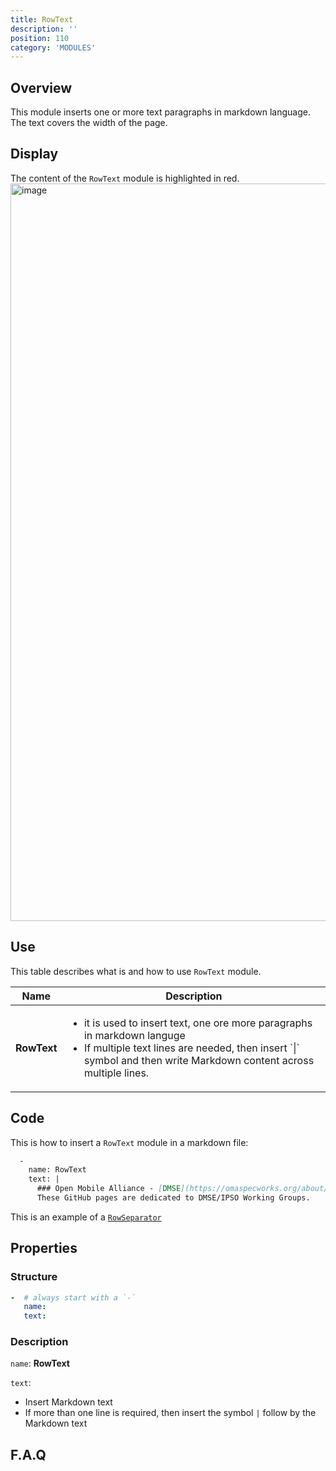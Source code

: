 ```yaml
---
title: RowText
description: ''
position: 110
category: 'MODULES'
---
```

## Overview
This module inserts one or more text paragraphs in markdown language. The text covers the width of the page.

## Display

The content of the `RowText` module is highlighted in red.
<img width="1180" alt="image" src="https://user-images.githubusercontent.com/3258579/146674378-2affdcd4-18f4-48a5-b857-38954693dc7d.png">

## Use
This table describes what is and how to use `RowText` module.

<table>
<thead>
      <tr>
            <th>Name</th>
            <th>Description</th>
      </tr>
</thead>
<tbody>
      <tr>
            <td><b>RowText</b></td>
            <td><ul>
                  <li>it is used to insert text, one ore more paragraphs in markdown languge</li>
                  <li>If multiple text lines are needed, then insert `|` symbol and then write Markdown content across multiple lines.</li>
                </ul>
            </td>
      </tr>
</tbody>
</table>

## Code
This is how to insert a `RowText` module in a markdown file:

```md [oma_github_pages/content/index.md]
  -
    name: RowText
    text: |
      ### Open Mobile Alliance - [DMSE](https://omaspecworks.org/about/the-oma-specworks-work-program/device-management-and-service-enablement-working-group/) / [IPSO](https://omaspecworks.org/about/the-oma-specworks-work-program/ipso-smart-objects-working-group/) Working Groups
      These GitHub pages are dedicated to DMSE/IPSO Working Groups.
```
This is an example of a [`RowSeparator`](https://raw.githubusercontent.com/OpenMobileAlliance/oma_github_pages/main/content/index.md)

## Properties
### Structure

```yml
-  # always start with a `-`
   name:
   text:
```

### Description

`name`: **RowText**

`text`: 
* Insert Markdown text
* If more than one line is required, then insert the symbol `|` follow by the Markdown text

## F.A.Q